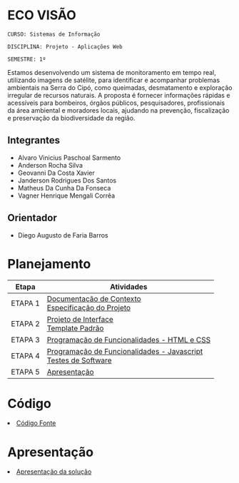 # ECO VISÃO

`CURSO: Sistemas de Informação`

`DISCIPLINA: Projeto - Aplicações Web`

`SEMESTRE: 1º`

Estamos desenvolvendo um sistema de monitoramento em tempo real, utilizando imagens de satélite, para identificar e acompanhar problemas ambientais na Serra do Cipó, como queimadas, desmatamento e exploração irregular de recursos naturais. A proposta é fornecer informações rápidas e acessíveis para bombeiros, órgãos públicos, pesquisadores, profissionais da área ambiental e moradores locais, ajudando na prevenção, fiscalização e preservação da biodiversidade da região.

## Integrantes

* Alvaro Vinicius Paschoal Sarmento
* Anderson Rocha Silva
* Geovanni Da Costa Xavier
* Janderson Rodrigues Dos Santos
* Matheus Da Cunha Da Fonseca
* Vagner Henrique Mengali Corrêa

## Orientador

* Diego Augusto de Faria Barros

# Planejamento

| Etapa         | Atividades |
|  :----:   | ----------- |
| ETAPA 1         |[Documentação de Contexto](docs/context.md) <br> [Especificação do Projeto](docs/especification.md) |
| ETAPA 2         |[Projeto de Interface](docs/interface.md) <br> [Template Padrão](docs/template.md) |
| ETAPA 3         |[Programação de Funcionalidades - HTML e CSS](docs/development.md) |
| ETAPA 4        |[Programação de Funcionalidades - Javascript](docs/development.md) <br> [Testes de Software ](docs/tests.md) |
| ETAPA 5         | [Apresentação](presentation/README.md) |

# Código

<li><a href="src/README.md"> Código Fonte</a></li>

# Apresentação

<li><a href="presentation/README.md"> Apresentação da solução</a></li>
